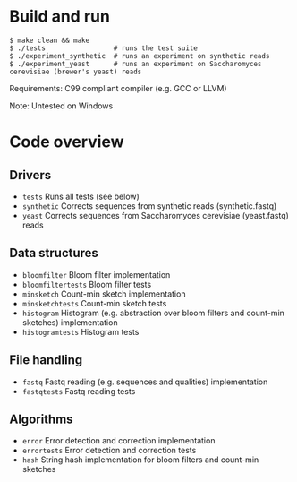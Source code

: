 # Build and run

```
$ make clean && make
$ ./tests                 # runs the test suite
$ ./experiment_synthetic  # runs an experiment on synthetic reads
$ ./experiment_yeast      # runs an experiment on Saccharomyces cerevisiae (brewer's yeast) reads
```

Requirements: C99 compliant compiler (e.g. GCC or LLVM)

Note: Untested on Windows

# Code overview

## Drivers
- `tests` Runs all tests (see below)
- `synthetic` Corrects sequences from synthetic reads (synthetic.fastq)
- `yeast` Corrects sequences from Saccharomyces cerevisiae (yeast.fastq) reads

## Data structures
- `bloomfilter` Bloom filter implementation
- `bloomfiltertests` Bloom filter tests
- `minsketch` Count-min sketch implementation
- `minsketchtests` Count-min sketch tests
- `histogram` Histogram (e.g. abstraction over bloom filters and count-min sketches) implementation
- `histogramtests` Histogram tests

## File handling
- `fastq` Fastq reading (e.g. sequences and qualities) implementation
- `fastqtests` Fastq reading tests

## Algorithms
- `error` Error detection and correction implementation
- `errortests` Error detection and correction tests
- `hash` String hash implementation for bloom filters and count-min sketches